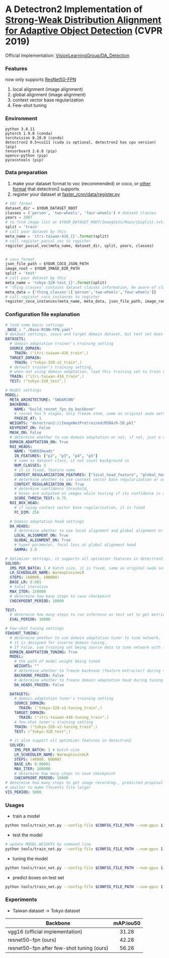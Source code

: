 # A Detectron2 Implementation of [Strong-Weak Distribution Alignment for Adaptive Object Detection](https://arxiv.org/pdf/1812.04798.pdf) (CVPR 2019)
Official Implementation: [VisionLearningGroup/DA_Detection](https://github.com/VisionLearningGroup/DA_Detection)
### Features
now only supports [ResNet50-FPN](https://github.com/facebookresearch/detectron2/blob/main/configs/Base-RCNN-FPN.yaml)
1. local alignment (image alignment)
2. global alignment (image alignment)
3. context vector base regularization
4. Few-shot tuning

### Environment
```
python 3.8.11
pytorch 1.9.0 (conda)
torchvision 0.10.0 (conda)
detectron2 0.5+cu111 (cuda is optional, detectron2 has cpu version) (pip)
tensorboard 2.6.0 (pip)
opencv-python (pip)
pycocotools (pip)
```
### Data preparation

1. make your dataset format to voc (recommended) or coco, or [other format](https://detectron2.readthedocs.io/en/latest/tutorials/builtin_datasets.html) that detectron2 supports
2. register your dataset at [faster_rcnn/data/register.py](https://github.com/Shuntw6096/swda-detectron2/blob/main/faster_rcnn/data/register.py)

```python
# VOC format
dataset_dir = $YOUR_DATASET_ROOT
classes = ('person', 'two-wheels', 'four-wheels') # dataset classes
years = 2007
# to find image list at $YOUR_DATASET_ROOT/ImaegSets/Main/{$split}.txt, only "train", "test", "val", "trainval"
split = 'train'
# call your dataset by this
meta_name = 'itri-taiwan-416_{}'.format(split)
# call register_pascal_voc to register
register_pascal_voc(meta_name, dataset_dir, split, years, classes)


# coco format
json_file_path = $YOUR_COCO_JSON_PATH
image_root = $YOUR_IMAGE_DIR_PATH
split = 'test'
# call your dataset by this
meta_name = 'tokyo-320-test_{}'.format(split)
# 'thing_classes' contains dataset classes information, be aware of class order
meta_data = {'thing_classes':['person','two-wheels','four-wheels']}
# call register_coco_instances to register
register_coco_instances(meta_name, meta_data, json_file_path, image_root)
```

### Configuration file explanation
``` yaml
# load some basic settings
_BASE_: "./Base-RCNN-FPN.yaml"
# dataset settings, souce and target domain dataset, but test set does not have domain setting
DATASETS:
  # domain adaptation trainer's training setting
  SOURCE_DOMAIN:
    TRAIN: ("itri-taiwan-416_train",)
  TARGET_DOMAIN:
    TRAIN: ("tokyo-320-v2_train",)
  # default trainer's training setting,
  # when not using domain adaptation, load this training set to train noraml faster-rcnn
  TRAIN: ("itri-taiwan-416_train",)
  TEST: ("tokyo-320_test",)

# Model settings
MODEL:
  META_ARCHITECTURE: "SWDARCNN"
  BACKBONE:
    NAME: "build_resnet_fpn_da_backbone"
    # resnet has 5 stages, only freeze stem, same as original swda setting
    FREEZE_AT: 1
  WEIGHTS: "detectron2://ImageNetPretrained/MSRA/R-50.pkl"
  KEYPOINT_ON: False
  MASK_ON: False
  # determine whether to use domain adaptation or not, if not, just a normal faster-rcnn
  DOMAIN_ADAPTATION_ON: True
  ROI_HEADS:
    NAME: "DAROIHeads"
    IN_FEATURES: ["p2", "p3", "p4", "p5"]
    # same as dataset class, it not count background in 
    NUM_CLASSES: 3
    # it is fixed, feature name
    CONTEXT_REGULARIZATION_FEATURES: ["local_head_feature", "global_head_feature"]
    # determine whether to use context vector base regularization or not
    CONTEXT_REGULARIZATION_ON: True
    # determine confidence threshold, 
    # boxes are outputed on images while testing if its confidence is above threshold
    SCORE_THRESH_TEST: 0.75
  ROI_BOX_HEAD:
    # if using context vector base regularization, it is fixed
    FC_DIM: 256

  # Domain adaptation head settings
  DA_HEADS:
    # determine whether to use local alignment and global alignment or not
    LOCAL_ALIGNMENT_ON: True
    GLOBAL_ALIGNMENT_ON: True
    # hyper parameter, focal loss at global alignment head
    GAMMA: 3.0

# Optimizer settings, it supports all optimizer features in detectron2
SOLVER:
  IMS_PER_BATCH: 1 # batch size, it is fixed, same as original swda setting
  LR_SCHEDULER_NAME: WarmupCosineLR
  STEPS: (60000, 100000)
  BASE_LR: 0.001
  # total iteration
  MAX_ITER: 150000
  # determine how many steps to save checkpoint
  CHECKPOINT_PERIOD: 10000

TEST:
  # determine how many steps to run inference on test set to get metric(mAP), 0 is not to run
  EVAL_PERIOD: 10000

# Few-shot tuning settings
FEWSHOT_TUNING:
  # determine whether to use domain adaptation tuner to tune network,
  # it is designed for inverse domain tuning.
  # If False, use training set being source data to tune network with few-shot tuner
  DOMAIN_ADAPTATION_TUNING: True
  MODEL:
    # the path of model weight being tuned
    WEIGHTS: ""
    # determine whether to freeze backnone (feature extractor) during tuning 
    BACKBONE_FROZEN: False
    # determine whether to freeze domain adaptation head during tuning 
    DA_HEADS_FROZEN: False

  DATASETS:
    # domain adaptation tuner's training setting
    SOURCE_DOMAIN:
      TRAIN: ("tokyo-320-v2-tuning_train",)
    TARGET_DOMAIN:
      TRAIN: ("itri-taiwan-416-tunung_train",)
    # few-shot tuner's training setting
    TRAIN: ("tokyo-320-v2-tuning_train",)
    TEST: ("tokyo-320_test",)

  # it also support all optimizer features in detectron2
  SOLVER:
    IMS_PER_BATCH: 1 # batch size
    LR_SCHEDULER_NAME: WarmupCosineLR
    STEPS: (40000, 60000)
    BASE_LR: 0.00001
    MAX_ITER: 100000
    # determine how many steps to save checkpoint
    CHECKPOINT_PERIOD: 10000
# determine how many steps to get image record(eg., predicted proposal generated by rpn) during traing,
# smaller to make tfevents file larger 
VIS_PERIOD: 5000
```
### Usages
* train a model
``` bash
python tools/train_net.py --config-file $CONFIG_FILE_PATH --num-gpus 1
```
* test the model
``` bash
# update MODEL.WEIGHTS by command line
python tools/train_net.py --config-file $CONFIG_FILE_PATH --num-gpus 1 --eval-only MODEL.WEIGHTS $MODEL_WEIGHT_PATH
```
* tuning the model
``` bash
python tools/train_net.py --config-file $CONFIG_FILE_PATH --num-gpus 1 --tuning-only FEWSHOT_TUNING.MODEL.WEIGHTS $MODEL_WEIGHT_PATH
```
* predict boxes on test set
``` bash
python tools/train_net.py --config-file $CONFIG_FILE_PATH --num-gpus 1 --test-images MODEL.WEIGHTS $MODEL_WEIGHT_PATH  MODEL.ROI_HEADS.SCORE_THRESH_TEST 0.75
```
### Experiments
* Taiwan dataset -> Tokyo dataset

| Backbone        | mAP:iou50 |
| ------------- |:-------------:| 
| vgg16 (official implementation)| 31.28| 
| resnet50-fpn (ours)| 42.28|
| resnet50-fpn after few-shot tuning (ours)| 56.26|
